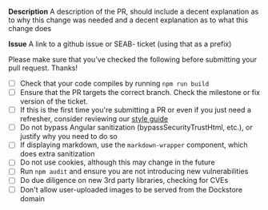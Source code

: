 **Description**
A description of the PR, should include a decent explanation as to why this change was needed and a decent explanation as to what this change does

**Issue**
A link to a github issue or SEAB- ticket (using that as a prefix)

Please make sure that you've checked the following before submitting your pull request. Thanks!

- [ ] Check that your code compiles by running `npm run build`
- [ ] Ensure that the PR targets the correct branch. Check the milestone or fix version of the ticket.
- [ ] If this is the first time you're submitting a PR or even if you just need a refresher, consider reviewing our [style guide](https://github.com/dockstore/dockstore/wiki/Dockstore-Frontend-Opinionated-Style-Guide#pr-checklist)
- [ ] Do not bypass Angular sanitization (bypassSecurityTrustHtml, etc.), or justify why you need to do so
- [ ] If displaying markdown, use the `markdown-wrapper` component, which does extra sanitization
- [ ] Do not use cookies, although this may change in the future
- [ ] Run `npm audit` and ensure you are not introducing new vulnerabilities
- [ ] Do due diligence on new 3rd party libraries, checking for CVEs
- [ ] Don't allow user-uploaded images to be served from the Dockstore domain
